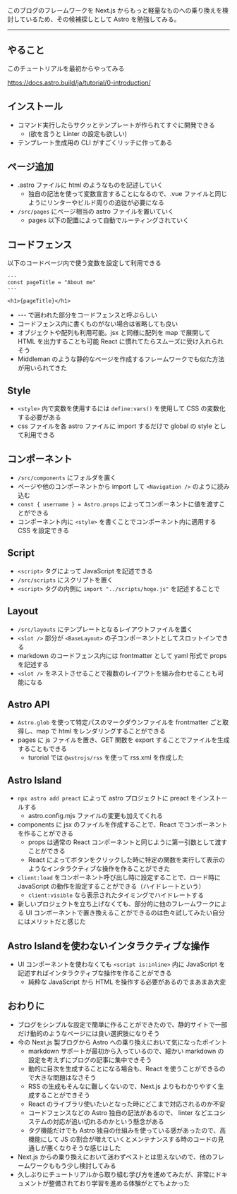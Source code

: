 このブログのフレームワークを Next.js からもっと軽量なものへの乗り換えを検討しているため、その候補探しとして Astro を勉強してみる。

---

## やること

このチュートリアルを最初からやってみる

https://docs.astro.build/ja/tutorial/0-introduction/

## インストール

* コマンド実行したらサクッとテンプレートが作られてすぐに開発できる
  * (欲を言うと Linter の設定も欲しい)
* テンプレート生成用の CLI がすごくリッチに作ってある

## ページ追加

* .astro ファイルに html のようなものを記述していく
  * 独自の記法を使って変数宣言することになるので、.vue ファイルと同じようにリンターやビルド周りの追従が必要になる
* `/src/pages` にページ相当の astro ファイルを置いていく
  * pages 以下の配置によって自動でルーティングされていく

## コードフェンス

以下のコードページ内で使う変数を設定して利用できる

```
---
const pageTitle = "About me"
---

<h1>{pageTitle}</h1>
```

* --- で囲われた部分をコードフェンスと呼ぶらしい
* コードフェンス内に書くものがない場合は省略しても良い
* オブジェクトや配列も利用可能。jsx と同様に配列を map で展開して HTML を出力することも可能
React に慣れてたらスムーズに受け入れられそう
* Middleman のような静的なページを作成するフレームワークでも似た方法が用いられてきた

## Style

* `<style>` 内で変数を使用するには `define:vars()` を使用して CSS の変数化する必要がある
* css ファイルを各 astro ファイルに import するだけで global の style として利用できる

## コンポーネント

* `/src/components` にフォルダを置く
* ページや他のコンポーネントから import して `<Navigation />` のように読み込む 
* `const { username } = Astro.props` によってコンポーネントに値を渡すことができる
* コンポーネント内に `<style>` を書くことでコンポーネント内に適用する CSS を設定できる

## Script

* `<script>` タグによって JavaScript を記述できる
* `/src/scripts` にスクリプトを置く
* `<script>` タグの内側に `import "../scripts/hoge.js"` を記述することで

## Layout

* `/src/layouts` にテンプレートとなるレイアウトファイルを置く
* `<slot />` 部分が `<BaseLayout>` の子コンポーネントとしてスロットインできる
* markdown のコードフェンス内には frontmatter として yaml 形式で props を記述する
* `<slot />` をネストさせることで複数のレイアウトを組み合わせることも可能になる

## Astro API

* `Astro.glob` を使って特定パスのマークダウンファイルを frontmatter ごと取得し、map で html をレンダリングすることができる
* pages に js ファイルを置き、GET 関数を export することでファイルを生成することもできる
  * turorial では `@astrojs/rss` を使って rss.xml を作成した

## Astro Island

* `npx astro add preact` によって astro プロジェクトに preact をインストールする
  * astro.config.mjs ファイルの変更も加えてくれる
* components に jsx のファイルを作成することで、React でコンポーネントを作ることができる
  * props は通常の React コンポーネントと同じように第一引数として渡すことができる
  * React によってボタンをクリックした時に特定の関数を実行して表示のようなインタラクティブな操作を作ることができた
* `client:load` をコンポーネント呼び出し時に設定することで、ロード時に JavaScript の動作を設定することができる（ハイドレートという）
  * `client:visible` なら表示されたタイミングでハイドレートする
* 新しいプロジェクトを立ち上げなくても、部分的に他のフレームワークによる UI コンポーネントで置き換えることができるのは色々試してみたい自分にはメリットだと感じた

## Astro Islandを使わないインタラクティブな操作

* UI コンポーネントを使わなくても `<script is:inline>` 内に JavaScript を記述すればインタラクティブな操作を作ることができる
  * 純粋な JavaScript から HTML を操作する必要があるのでまあまあ大変

## おわりに

* ブログをシンプルな設定で簡単に作ることができたので、静的サイトで一部だけ動的のようなページには良い選択肢になりそう
* 今の Next.js 製ブログから Astro への乗り換えにおいて気になったポイント
  * markdown サポートが最初から入っているので、細かい markdown の設定を考えずにブログの記事に集中できそう
  * 動的に目次を生成することになる場合も、React を使うことができるので大きな問題はなさそう
  * RSS の生成もそんなに難しくないので、Next.js よりもわかりやすく生成することができそう
  * React のライブラリ使いたいとなった時にどこまで対応されるのか不安
  * コードフェンスなどの Astro 独自の記法があるので、 linter などエコシステムの対応が追い切れるのかという懸念がある
  * タグ機能だけでも Astro 独自の仕組みを使っている感があったので、高機能にして JS の割合が増えていくとメンテナンスする時のコードの見通しが悪くなりそうな感じはした
* Next.js からの乗り換えにおいて迷わずベストとは思えないので、他のフレームワークももう少し検討してみる
* 久しぶりにチュートリアルから取り組む学び方を進めてみたが、非常にドキュメントが整備されており学習を進める体験がとてもよかった

